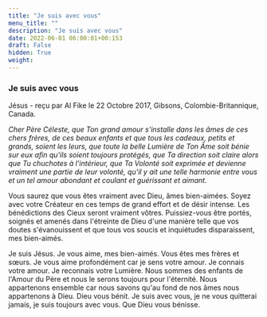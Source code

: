 ```yaml
---
title: "Je suis avec vous"
menu_title: ""
description: "Je suis avec vous"
date: 2022-06-01 06:00:01+00:153
draft: False
hidden: True
weight:
---
```

### Je suis avec vous

Jésus - reçu par Al Fike le 22 Octobre 2017, Gibsons, Colombie-Britannique, Canada.

*Cher Père Céleste, que Ton grand amour s'installe dans les âmes de ces chers frères, de ces beaux enfants et que tous les cadeaux, petits et grands, soient les leurs, que toute la belle Lumière de Ton Âme soit bénie sur eux afin qu'ils soient toujours protégés, que Ta direction soit claire alors que Tu chuchotes à l'intérieur, que Ta Volonté soit exprimée et devienne vraiment une partie de leur volonté, qu'il y ait une telle harmonie entre vous et un tel amour abondant et coulant et guérissant et aimant.*

Vous saurez que vous êtes vraiment avec Dieu, âmes bien-aimées. Soyez avec votre Créateur en ces temps de grand effort et de désir intense. Les bénédictions des Cieux seront vraiment vôtres. Puissiez-vous être portés, soignés et amenés dans l'étreinte de Dieu d'une manière telle que vos doutes s'évanouissent et que tous vos soucis et inquiétudes disparaissent, mes bien-aimés.

Je suis Jésus. Je vous aime, mes bien-aimés. Vous êtes mes frères et sœurs. Je vous aime profondément car je sens votre amour. Je connais votre amour. Je reconnais votre Lumière. Nous sommes des enfants de l'Amour du Père et nous le serons toujours pour l'éternité. Nous appartenons ensemble car nous savons qu'au fond de nos âmes nous appartenons à Dieu. Dieu vous bénit. Je suis avec vous, je ne vous quitterai jamais, je suis toujours avec vous. Que Dieu vous bénisse.
